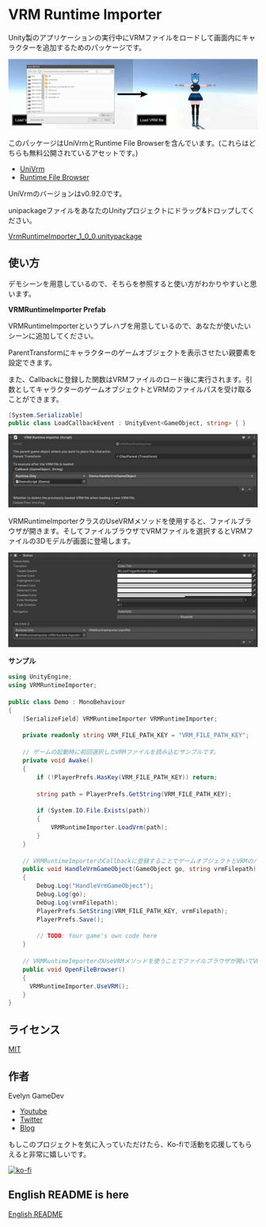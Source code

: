 # VRM Runtime Importer

Unity製のアプリケーションの実行中にVRMファイルをロードして画面内にキャラクターを追加するためのパッケージです。

![demo scene](./Doc/demo.jpeg)

このパッケージはUniVrmとRuntime File Browserを含んでいます。(これらはどちらも無料公開されているアセットです。)

* [UniVrm](https://github.com/vrm-c/UniVRM)
* [Runtime File Browser](https://assetstore.unity.com/packages/tools/gui/runtime-file-browser-113006?aid=1011liAjm)

UniVrmのバージョンはv0.92.0です。

unipackageファイルをあなたのUnityプロジェクトにドラッグ&ドロップしてください。

[VrmRuntimeImporter_1_0_0.unitypackage](https://github.com/EvelynGameDev/VRMRuntimeImporter/releases/)

## 使い方

<!-- 以下の[Youtube動画](http://www.youtube.com/watch?v=)にて使い方を詳しく解説しています。 -->

<!-- [![Animate Vroid 3D model in Unity's URP (Universal Render Pipeline) & Mixamo](https://img.youtube.com/vi/QSpa_vyYA1Q/0.jpg)](http://www.youtube.com/watch?v=QSpa_vyYA1Q) -->

デモシーンを用意しているので、そちらを参照すると使い方がわかりやすいと思います。

__VRMRuntimeImporter Prefab__

VRMRuntimeImporterというプレハブを用意しているので、あなたが使いたいシーンに追加してください。

ParentTransformにキャラクターのゲームオブジェクトを表示させたい親要素を設定できます。

また、Callbackに登録した関数はVRMファイルのロード後に実行されます。引数としてキャラクターのゲームオブジェクトとVRMのファイルパスを受け取ることができます。

```cs
[System.Serializable]
public class LoadCallbackEvent : UnityEvent<GameObject, string> { }
```

![inspector of VRMRuntimeImporter Prefab](./Doc/usage_1.jpeg)

VRMRuntimeImporterクラスのUseVRMメソッドを使用すると、ファイルブラウザが開きます。そしてファイルブラウザでVRMファイルを選択するとVRMファイルの3Dモデルが画面に登場します。

![button](./Doc/usage_2.jpeg)

__サンプル__

```cs
using UnityEngine;
using VRMRuntimeImporter;

public class Demo : MonoBehaviour
{
    [SerializeField] VRMRuntimeImporter VRMRuntimeImporter;

    private readonly string VRM_FILE_PATH_KEY = "VRM_FILE_PATH_KEY";

    // ゲームの起動時に前回選択したVRMファイルを読み込むサンプルです。
    private void Awake()
    {
        if (!PlayerPrefs.HasKey(VRM_FILE_PATH_KEY)) return;

        string path = PlayerPrefs.GetString(VRM_FILE_PATH_KEY);

        if (System.IO.File.Exists(path))
        {
            VRMRuntimeImporter.LoadVrm(path);
        }
    }

    // VRMRuntimeImporterのCallbackに登録することでゲームオブジェクトとVRMのパスを受け取れます。
    public void HandleVrmGameObject(GameObject go, string vrmFilepath)
    {
        Debug.Log("HandleVrmGameObject");
        Debug.Log(go);
        Debug.Log(vrmFilepath);
        PlayerPrefs.SetString(VRM_FILE_PATH_KEY, vrmFilepath);
        PlayerPrefs.Save();

        // TODO: Your game's own code here
    }

    // VRMRuntimeImporterのUseVRMメソッドを使うことでファイルブラウザが開いてVRMを選択できます。VRMファイルが選択された場合はロード処理が実行されます。
    public void OpenFileBrowser()
    {
      VRMRuntimeImporter.UseVRM();
    }
}
```

## ライセンス

[MIT](./Doc/LICENSE.txt)

## 作者

Evelyn GameDev

* [Youtube](https://www.youtube.com/c/EvelynGameDev)
* [Twitter](https://twitter.com/EvelynSoloDev)
* [Blog](https://gamedev.soarhap.com/)

もしこのプロジェクトを気に入っていただけたら、Ko-fiで活動を応援してもらえると非常に嬉しいです。

[![ko-fi](https://ko-fi.com/img/githubbutton_sm.svg)](https://ko-fi.com/S6S52PWUR)

## English README is here

[English README](./README.md)
